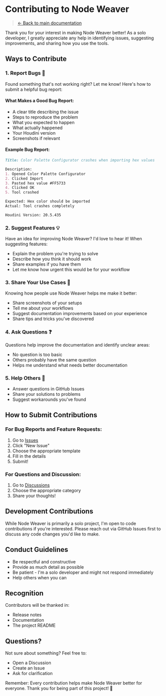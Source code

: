 # Contributing to Node Weaver

> [← Back to main documentation](index.md)

Thank you for your interest in making Node Weaver better! As a solo developer, I greatly appreciate any help in identifying issues, suggesting improvements, and sharing how you use the tools.

## Ways to Contribute

### 1. Report Bugs 🐛
Found something that's not working right? Let me know! Here's how to submit a helpful bug report:

#### What Makes a Good Bug Report:
- A clear title describing the issue
- Steps to reproduce the problem
- What you expected to happen
- What actually happened
- Your Houdini version
- Screenshots if relevant

#### Example Bug Report:
```markdown
Title: Color Palette Configurator crashes when importing hex values

Description:
1. Opened Color Palette Configurator
2. Clicked Import
3. Pasted hex value #FF5733
4. Clicked OK
5. Tool crashed

Expected: Hex color should be imported
Actual: Tool crashes completely

Houdini Version: 20.5.435
```

### 2. Suggest Features 💡
Have an idea for improving Node Weaver? I'd love to hear it! When suggesting features:

- Explain the problem you're trying to solve
- Describe how you think it should work
- Share examples if you have them
- Let me know how urgent this would be for your workflow

### 3. Share Your Use Cases 🎨
Knowing how people use Node Weaver helps me make it better:
- Share screenshots of your setups
- Tell me about your workflows
- Suggest documentation improvements based on your experience
- Share tips and tricks you've discovered

### 4. Ask Questions ❓
Questions help improve the documentation and identify unclear areas:
- No question is too basic
- Others probably have the same question
- Helps me understand what needs better documentation

### 5. Help Others 🤝
- Answer questions in GitHub Issues
- Share your solutions to problems
- Suggest workarounds you've found

## How to Submit Contributions

### For Bug Reports and Feature Requests:
1. Go to [Issues](https://github.com/EJaworenko/Node-Weaver/issues)
2. Click "New Issue"
3. Choose the appropriate template
4. Fill in the details
5. Submit!

### For Questions and Discussion:
1. Go to [Discussions](https://github.com/EJaworenko/Node-Weaver/discussions)
2. Choose the appropriate category
3. Share your thoughts!

## Development Contributions

While Node Weaver is primarily a solo project, I'm open to code contributions if you're interested. Please reach out via GitHub Issues first to discuss any code changes you'd like to make.

## Conduct Guidelines

- Be respectful and constructive
- Provide as much detail as possible
- Be patient - I'm a solo developer and might not respond immediately
- Help others when you can

## Recognition

Contributors will be thanked in:
- Release notes
- Documentation
- The project README

## Questions?

Not sure about something? Feel free to:
- Open a Discussion
- Create an Issue
- Ask for clarification

Remember: Every contribution helps make Node Weaver better for everyone. Thank you for being part of this project! 🙏